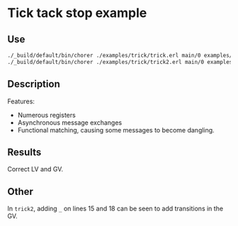 # Tick tack stop example

## Use

```bash
./_build/default/bin/chorer ./examples/trick/trick.erl main/0 examples/trick
./_build/default/bin/chorer ./examples/trick/trick2.erl main/0 examples/trick
```

## Description

Features:

- Numerous registers
- Asynchronous message exchanges
- Functional matching, causing some messages to become dangling.

## Results

Correct LV and GV.

## Other

In `trick2`, adding `_` on lines 15 and 18 can be seen to add transitions in the GV.